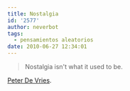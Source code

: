 ```yaml
---
title: Nostalgia
id: '2577'
author: neverbot
tags:
  - pensamientos aleatorios
date: 2010-06-27 12:34:01
---
```


> Nostalgia isn't what it used to be.

[Peter De Vries](http://en.wikipedia.org/wiki/Peter_De_Vries).
